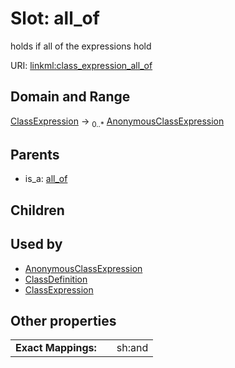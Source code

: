 
# Slot: all_of


holds if all of the expressions hold

URI: [linkml:class_expression_all_of](https://w3id.org/linkml/class_expression_all_of)


## Domain and Range

[ClassExpression](ClassExpression.md) &#8594;  <sub>0..\*</sub> [AnonymousClassExpression](AnonymousClassExpression.md)

## Parents

 *  is_a: [all_of](all_of.md)

## Children


## Used by

 * [AnonymousClassExpression](AnonymousClassExpression.md)
 * [ClassDefinition](ClassDefinition.md)
 * [ClassExpression](ClassExpression.md)

## Other properties

|  |  |  |
| --- | --- | --- |
| **Exact Mappings:** | | sh:and |

